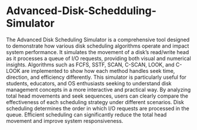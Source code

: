 # Advanced-Disk-Schedduling-Simulator
The Advanced Disk Scheduling Simulator is a comprehensive tool designed to demonstrate how various disk scheduling algorithms operate and impact system performance. It simulates the movement of a disk’s read/write head as it processes a queue of I/O requests, providing both visual and numerical insights. Algorithms such as FCFS, SSTF, SCAN, C-SCAN, LOOK, and C-LOOK are implemented to show how each method handles seek time, direction, and efficiency differently. This simulator is particularly useful for students, educators, and OS enthusiasts seeking to understand disk management concepts in a more interactive and practical way. By analyzing total head movements and seek sequences, users can clearly compare the effectiveness of each scheduling strategy under different scenarios.
Disk scheduling determines the order in which I/O requests are processed in the queue. Efficient scheduling can significantly reduce the total head movement and improve system responsiveness.

